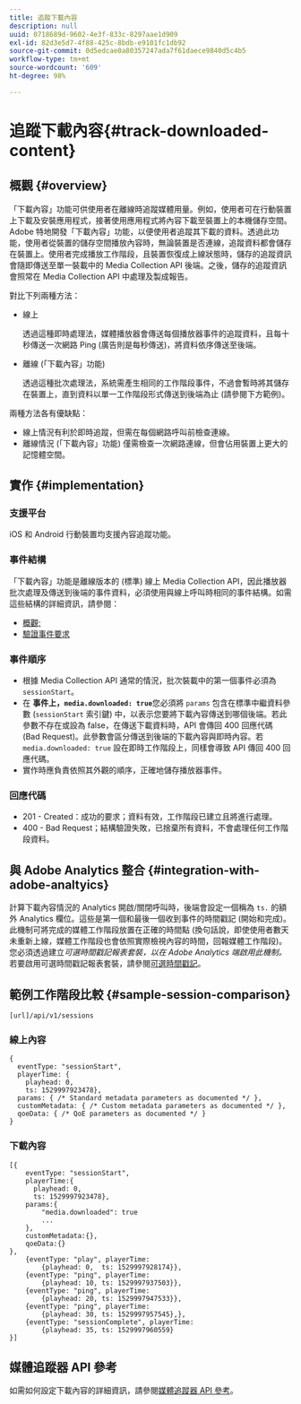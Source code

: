 ```yaml
---
title: 追蹤下載內容
description: null
uuid: 0718689d-9602-4e3f-833c-8297aae1d909
exl-id: 82d3e5d7-4f88-425c-8bdb-e9101fc1db92
source-git-commit: 0d5edcae0a80357247ada7f61daece9840d5c4b5
workflow-type: tm+mt
source-wordcount: '609'
ht-degree: 98%

---
```


# 追蹤下載內容{#track-downloaded-content}

## 概觀 {#overview}

「下載內容」功能可供使用者在離線時追蹤媒體用量。例如，使用者可在行動裝置上下載及安裝應用程式，接著使用應用程式將內容下載至裝置上的本機儲存空間。 Adobe 特地開發「下載內容」功能，以便使用者追蹤其下載的資料。透過此功能，使用者從裝置的儲存空間播放內容時，無論裝置是否連線，追蹤資料都會儲存在裝置上。使用者完成播放工作階段，且裝置恢復成上線狀態時，儲存的追蹤資訊會隨即傳送至單一裝載中的 Media Collection API 後端。之後，儲存的追蹤資訊會照常在 Media Collection API 中處理及製成報告。

對比下列兩種方法：

* 線上

   透過這種即時處理法，媒體播放器會傳送每個播放器事件的追蹤資料，且每十秒傳送一次網路 Ping (廣告則是每秒傳送)，將資料依序傳送至後端。

* 離線 (「下載內容」功能)

   透過這種批次處理法，系統需產生相同的工作階段事件，不過會暫時將其儲存在裝置上，直到資料以單一工作階段形式傳送到後端為止 (請參閱下方範例)。

兩種方法各有優缺點：
* 線上情況有利於即時追蹤，但需在每個網路呼叫前檢查連線。
* 離線情況 (「下載內容」功能) 僅需檢查一次網路連線，但會佔用裝置上更大的記憶體空間。

## 實作 {#implementation}

### 支援平台

iOS 和 Android 行動裝置均支援內容追蹤功能。

### 事件結構

「下載內容」功能是離線版本的 (標準) 線上 Media Collection API，因此播放器批次處理及傳送到後端的事件資料，必須使用與線上呼叫時相同的事件結構。如需這些結構的詳細資訊，請參閱：
* [概觀;](/help/media-collection-api/mc-api-overview.md)
* [驗證事件要求](/help/media-collection-api/mc-api-impl/mc-api-validate-reqs.md)

### 事件順序

* 根據 Media Collection API 通常的情況，批次裝載中的第一個事件必須為 `sessionStart`。
* 在 **事件上，`media.downloaded: true`**&#x200B;您必須將 `params` 包含在標準中繼資料參數 (`sessionStart` 索引鍵) 中，以表示您要將下載內容傳送到哪個後端。若此參數不存在或設為 false，在傳送下載資料時，API 會傳回 400 回應代碼 (Bad Request)。此參數會區分傳送到後端的下載內容與即時內容。若 `media.downloaded: true` 設在即時工作階段上，同樣會導致 API 傳回 400 回應代碼。
* 實作時應負責依照其外觀的順序，正確地儲存播放器事件。

### 回應代碼

* 201 - Created：成功的要求；資料有效，工作階段已建立且將進行處理。
* 400 - Bad Request；結構驗證失敗，已捨棄所有資料，不會處理任何工作階段資料。

## 與 Adobe Analytics 整合 {#integration-with-adobe-analtyics}

計算下載內容情況的 Analytics 開啟/關閉呼叫時，後端會設定一個稱為 `ts.` 的額外 Analytics 欄位。這些是第一個和最後一個收到事件的時間戳記 (開始和完成)。此機制可將完成的媒體工作階段放置在正確的時間點 (換句話說，即使使用者數天未重新上線，媒體工作階段也會依照實際檢視內容的時間，回報媒體工作階段)。您必須透過建立&#x200B;_可選時間戳記報表套裝，以在 Adobe Analytics 端啟用此機制。_&#x200B;若要啟用可選時間戳記報表套裝，請參閱[可選時間戳記](https://experienceleague.adobe.com/docs/analytics/admin/admin-tools/timestamp-optional.html)。

## 範例工作階段比較 {#sample-session-comparison}

```
[url]/api/v1/sessions
```

### 線上內容

```
{
  eventType: "sessionStart",
  playerTime: {
    playhead: 0,  
    ts: 1529997923478},  
  params: { /* Standard metadata parameters as documented */ },  
  customMetadata: { /* Custom metadata parameters as documented */ },  
  qoeData: { /* QoE parameters as documented */ }
}
```

### 下載內容

```
[{
    eventType: "sessionStart",
    playerTime:{
      playhead: 0,
      ts: 1529997923478},  
    params:{
        "media.downloaded": true
        ...
    },
    customMetadata:{},  
    qoeData:{}
},
    {eventType: "play", playerTime:
        {playhead: 0,  ts: 1529997928174}},
    {eventType: "ping", playerTime:
        {playhead: 10, ts: 1529997937503}},
    {eventType: "ping", playerTime:
        {playhead: 20, ts: 1529997947533}},
    {eventType: "ping", playerTime:
        {playhead: 30, ts: 1529997957545},},
    {eventType: "sessionComplete", playerTime:
        {playhead: 35, ts: 1529997960559}
}]
```

## 媒體追蹤器 API 參考

如需如何設定下載內容的詳細資訊，請參閱[媒體追蹤器 API 參考](https://aep-sdks.gitbook.io/docs/using-mobile-extensions/adobe-media-analytics/media-api-reference#media-api-reference)。
